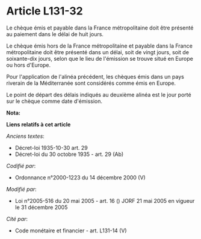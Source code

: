 # Article L131-32

Le chèque émis et payable dans la France métropolitaine doit être présenté au paiement dans le délai de huit jours.

Le chèque émis hors de la France métropolitaine et payable dans la France métropolitaine doit être présenté dans un délai,
soit de vingt jours, soit de soixante-dix jours, selon que le lieu de l'émission se trouve situé en Europe ou hors d'Europe.

Pour l'application de l'alinéa précédent, les chèques émis dans un pays riverain de la Méditerranée sont considérés comme
émis en Europe.

Le point de départ des délais indiqués au deuxième alinéa est le jour porté sur le chèque comme date d'émission.

**Nota:**



**Liens relatifs à cet article**

_Anciens textes_:

  - Décret-loi 1935-10-30 art. 29
  - Décret-loi du 30 octobre 1935 - art. 29 (Ab)

_Codifié par_:

  - Ordonnance n°2000-1223 du 14 décembre 2000 (V)

_Modifié par_:

  - Loi n°2005-516 du 20 mai 2005 - art. 16 () JORF 21 mai 2005 en vigueur le 31 décembre 2005

_Cité par_:

  - Code monétaire et financier - art. L131-14 (V)
